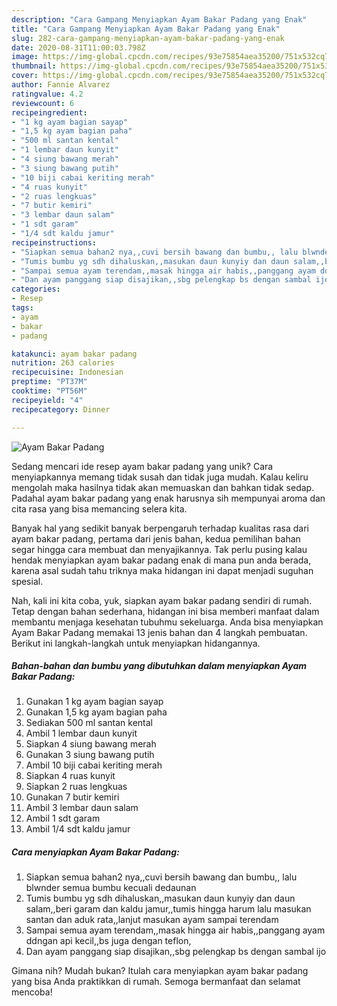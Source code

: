 ```yaml
---
description: "Cara Gampang Menyiapkan Ayam Bakar Padang yang Enak"
title: "Cara Gampang Menyiapkan Ayam Bakar Padang yang Enak"
slug: 282-cara-gampang-menyiapkan-ayam-bakar-padang-yang-enak
date: 2020-08-31T11:00:03.798Z
image: https://img-global.cpcdn.com/recipes/93e75854aea35200/751x532cq70/ayam-bakar-padang-foto-resep-utama.jpg
thumbnail: https://img-global.cpcdn.com/recipes/93e75854aea35200/751x532cq70/ayam-bakar-padang-foto-resep-utama.jpg
cover: https://img-global.cpcdn.com/recipes/93e75854aea35200/751x532cq70/ayam-bakar-padang-foto-resep-utama.jpg
author: Fannie Alvarez
ratingvalue: 4.2
reviewcount: 6
recipeingredient:
- "1 kg ayam bagian sayap"
- "1,5 kg ayam bagian paha"
- "500 ml santan kental"
- "1 lembar daun kunyit"
- "4 siung bawang merah"
- "3 siung bawang putih"
- "10 biji cabai keriting merah"
- "4 ruas kunyit"
- "2 ruas lengkuas"
- "7 butir kemiri"
- "3 lembar daun salam"
- "1 sdt garam"
- "1/4 sdt kaldu jamur"
recipeinstructions:
- "Siapkan semua bahan2 nya,,cuvi bersih bawang dan bumbu,, lalu blwnder semua bumbu kecuali dedaunan"
- "Tumis bumbu yg sdh dihaluskan,,masukan daun kunyiy dan daun salam,,beri garam dan kaldu jamur,,tumis hingga harum lalu masukan santan dan aduk rata,,lanjut masukan ayam sampai terendam"
- "Sampai semua ayam terendam,,masak hingga air habis,,panggang ayam ddngan api kecil,,bs juga dengan teflon,"
- "Dan ayam panggang siap disajikan,,sbg pelengkap bs dengan sambal ijo"
categories:
- Resep
tags:
- ayam
- bakar
- padang

katakunci: ayam bakar padang 
nutrition: 263 calories
recipecuisine: Indonesian
preptime: "PT37M"
cooktime: "PT56M"
recipeyield: "4"
recipecategory: Dinner

---
```



![Ayam Bakar Padang](https://img-global.cpcdn.com/recipes/93e75854aea35200/751x532cq70/ayam-bakar-padang-foto-resep-utama.jpg)

Sedang mencari ide resep ayam bakar padang yang unik? Cara menyiapkannya memang tidak susah dan tidak juga mudah. Kalau keliru mengolah maka hasilnya tidak akan memuaskan dan bahkan tidak sedap. Padahal ayam bakar padang yang enak harusnya sih mempunyai aroma dan cita rasa yang bisa memancing selera kita.



Banyak hal yang sedikit banyak berpengaruh terhadap kualitas rasa dari ayam bakar padang, pertama dari jenis bahan, kedua pemilihan bahan segar hingga cara membuat dan menyajikannya. Tak perlu pusing kalau hendak menyiapkan ayam bakar padang enak di mana pun anda berada, karena asal sudah tahu triknya maka hidangan ini dapat menjadi suguhan spesial.


Nah, kali ini kita coba, yuk, siapkan ayam bakar padang sendiri di rumah. Tetap dengan bahan sederhana, hidangan ini bisa memberi manfaat dalam membantu menjaga kesehatan tubuhmu sekeluarga. Anda bisa menyiapkan Ayam Bakar Padang memakai 13 jenis bahan dan 4 langkah pembuatan. Berikut ini langkah-langkah untuk menyiapkan hidangannya.

<!--inarticleads1-->

##### Bahan-bahan dan bumbu yang dibutuhkan dalam menyiapkan Ayam Bakar Padang:

1. Gunakan 1 kg ayam bagian sayap
1. Gunakan 1,5 kg ayam bagian paha
1. Sediakan 500 ml santan kental
1. Ambil 1 lembar daun kunyit
1. Siapkan 4 siung bawang merah
1. Gunakan 3 siung bawang putih
1. Ambil 10 biji cabai keriting merah
1. Siapkan 4 ruas kunyit
1. Siapkan 2 ruas lengkuas
1. Gunakan 7 butir kemiri
1. Ambil 3 lembar daun salam
1. Ambil 1 sdt garam
1. Ambil 1/4 sdt kaldu jamur




<!--inarticleads2-->

##### Cara menyiapkan Ayam Bakar Padang:

1. Siapkan semua bahan2 nya,,cuvi bersih bawang dan bumbu,, lalu blwnder semua bumbu kecuali dedaunan
1. Tumis bumbu yg sdh dihaluskan,,masukan daun kunyiy dan daun salam,,beri garam dan kaldu jamur,,tumis hingga harum lalu masukan santan dan aduk rata,,lanjut masukan ayam sampai terendam
1. Sampai semua ayam terendam,,masak hingga air habis,,panggang ayam ddngan api kecil,,bs juga dengan teflon,
1. Dan ayam panggang siap disajikan,,sbg pelengkap bs dengan sambal ijo




Gimana nih? Mudah bukan? Itulah cara menyiapkan ayam bakar padang yang bisa Anda praktikkan di rumah. Semoga bermanfaat dan selamat mencoba!

